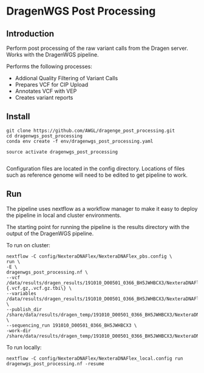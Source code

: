 # DragenWGS Post Processing

## Introduction

Perform post processing of the raw variant calls from the Dragen server. Works with the DragenWGS pipeline.

Performs the following processes:

- Addional Quality Filtering of Variant Calls
- Prepares VCF for CIP Upload
- Annotates VCF with VEP
- Creates variant reports

## Install

```
git clone https://github.com/AWGL/dragenge_post_processing.git
cd dragenwgs_post_processing
conda env create -f env/dragenwgs_post_processing.yaml

source activate dragenwgs_post_processing


```

Configuration files are located in the config directory. Locations of files such as reference genome will need to be edited to get pipeline to work.

## Run

The pipeline uses nextflow as a workflow manager to make it easy to deploy the pipeline in local and cluster environments.

The starting point for running the pipeline is the results directory with the output of the DragenWGS pipeline.

To run on cluster:

```
nextflow -C config/NexteraDNAFlex/NexteraDNAFlex_pbs.config \
run \
-E \
dragenwgs_post_processing.nf \
--vcf /data/results/dragen_results/191010_D00501_0366_BH5JWHBCX3/NexteraDNAFlex/191010_D00501_0366_BH5JWHBCX3\{.vcf.gz,.vcf.gz.tbi\} \
--variables /data/results/dragen_results/191010_D00501_0366_BH5JWHBCX3/NexteraDNAFlex/\*/\*.variables \
--publish_dir /share/data/results/dragen_temp/191010_D00501_0366_BH5JWHBCX3/NexteraDNAFlex/results \
--sequencing_run 191010_D00501_0366_BH5JWHBCX3 \
-work-dir /share/data/results/dragen_temp/191010_D00501_0366_BH5JWHBCX3/NexteraDNAFlex/work
```

To run locally:
```
nextflow -C config/NexteraDNAFlex/NexteraDNAFlex_local.config run dragenwgs_post_processing.nf -resume
```

